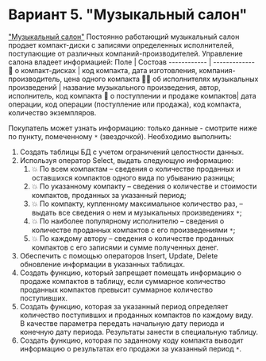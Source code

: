 # Вариант 5. "Музыкальный салон"
["Музыкальный салон"](https://docs.google.com/document/d/1ptHzgaXMsTwDr7mI93yTws6mYrQEPfSb83V3Qg2uyUU/edit?usp=sharing)
Постоянно работающий музыкальный салон продает компакт-диски с записями
определенных исполнителей, поступающие от различных компаний-производителей.
Управление салона владеет информацией:
Поле | Состоав
------------ | -------------
:dvd: о компакт-дисках | код компакта, дата изготовления, компания-производитель, цена одного компакта
:singer: об исполнителях музыкальных произведений | название музыкального произведения, автор, исполнитель, код компакта
:minidisc: о поступлении и продаже компактов| дата операции, код операции (поступление или продажа), код компакта, количество экземпляров.

Покупатель может узнать информацию: только данные - смотрите ниже по пункту, помеченному  `*` (звездочкой).
Необходимо выполнить:
1. Создать таблицы БД с учетом ограничений целостности данных.
1. Используя оператор Select, выдать следующую информацию:
    1. :boom: По всем компактам – сведения о количестве проданных и оставшихся компактов одного вида по убыванию разницы;
    1. :boom: По указанному компакту – сведения о количестве и стоимости компактов, проданных за указанный период;
    1. :boom: По компакту, купленному максимальное количество раз, – выдать все сведения о нем и музыкальных произведениях `*`;
    1. :boom: По наиболее популярному исполнителю – сведения о количестве проданных компактов с его произведениями `*`;
    1. :boom: По каждому автору – сведения о количестве проданных компактов с его записями и сумме полученных денег.
1. Обеспечить с помощью операторов Insert, Update, Delete обновление информации в
указанных таблицах.
1. Создать функцию, который запрещает помещать информацию о продаже компактов в таблицу, если суммарное количество проданных компактов превысит суммарное количество поступивших.
1. Создать функцию, которая за указанный период определяет количество поступивших и проданных компактов по каждому виду. В качестве параметра передать начальную дату
периода и конечную дату периода. Результаты занести в специальную таблицу.
1. Создать функцию, которая по заданному коду компакта выводит информацию о результатах его продажи за указанный период `*`.
